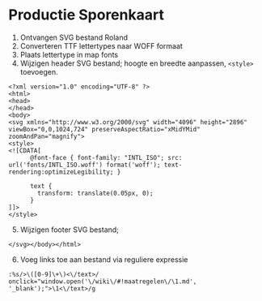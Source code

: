 # Productie Sporenkaart

1. Ontvangen SVG bestand Roland
2. Converteren TTF lettertypes naar WOFF formaat
3. Plaats lettertype in map fonts
4. Wijzigen header SVG bestand; hoogte en breedte aanpassen, `<style>` toevoegen.
```
<?xml version="1.0" encoding="UTF-8" ?>
<html>
<head>
</head>
<body>
<svg xmlns="http://www.w3.org/2000/svg" width="4096" height="2896" viewBox="0,0,1024,724" preserveAspectRatio="xMidYMid" zoomAndPan="magnify">
<style>
<![CDATA[
      @font-face { font-family: "INTL_ISO"; src: url('fonts/INTL_ISO.woff') format('woff'); text-rendering:optimizeLegibility; }

      text {
        transform: translate(0.05px, 0);
      }
]]>
</style>
```
5. Wijzigen footer SVG bestand;
```
</svg></body></html>
```
6. Voeg links toe aan bestand via reguliere expressie
```
:%s/>\([0-9]\+\)<\/text>/ onclick="window.open('\/wiki\/#!maatregelen\/\1.md', '_blank');">\1<\/text>/g
```
